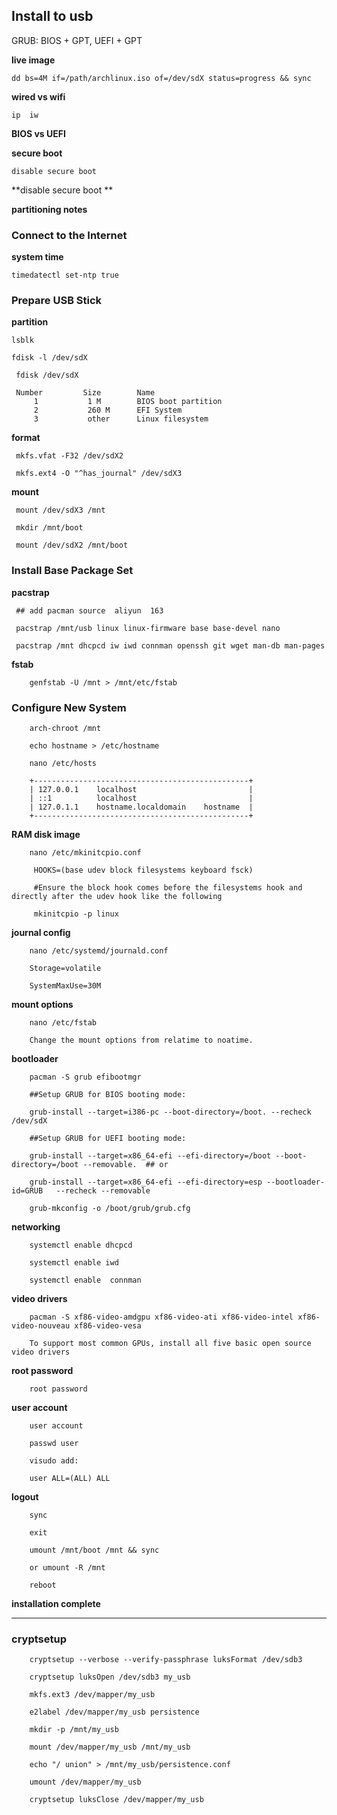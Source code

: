 ## Install to usb

GRUB:  BIOS + GPT,   UEFI + GPT

**live image**

    dd bs=4M if=/path/archlinux.iso of=/dev/sdX status=progress && sync
 
**wired vs wifi**

    ip  iw
 
 **BIOS vs UEFI**
 
 **secure boot**
 
    disable secure boot 
  
**disable secure boot **

**partitioning notes**

### Connect to the Internet

**system time**

    timedatectl set-ntp true


### Prepare USB Stick
  

**partition**

    lsblk
  
    fdisk -l /dev/sdX 
  
     fdisk /dev/sdX
  
     Number         Size        Name    
         1           1 M        BIOS boot partition 
         2           260 M      EFI System           
         3           other      Linux filesystem    

**format**

     mkfs.vfat -F32 /dev/sdX2  
  
     mkfs.ext4 -O "^has_journal" /dev/sdX3
  
**mount**

     mount /dev/sdX3 /mnt
  
     mkdir /mnt/boot
  
     mount /dev/sdX2 /mnt/boot
  
###  Install Base Package Set


**pacstrap**  

     ## add pacman source  aliyun  163
     
     pacstrap /mnt/usb linux linux-firmware base base-devel nano
     
     pacstrap /mnt dhcpcd iw iwd connman openssh git wget man-db man-pages
  
 **fstab**
  
        genfstab -U /mnt > /mnt/etc/fstab  
  
### Configure New System

        arch-chroot /mnt
        
        echo hostname > /etc/hostname 
        
        nano /etc/hosts
        
        +------------------------------------------------+
        | 127.0.0.1    localhost                         |
        | ::1          localhost                         |
        | 127.0.1.1    hostname.localdomain    hostname  |
        +------------------------------------------------+
        
**RAM disk image**

        nano /etc/mkinitcpio.conf 
        
         HOOKS=(base udev block filesystems keyboard fsck)
         
         #Ensure the block hook comes before the filesystems hook and directly after the udev hook like the following
         
         mkinitcpio -p linux
         
         
 **journal config**
 
        nano /etc/systemd/journald.conf 
        
        Storage=volatile 
        
        SystemMaxUse=30M 
        
  **mount options**
  
        nano /etc/fstab
        
        Change the mount options from relatime to noatime.
        
**bootloader**

        pacman -S grub efibootmgr 
        
        ##Setup GRUB for BIOS booting mode:
        
        grub-install --target=i386-pc --boot-directory=/boot. --recheck /dev/sdX
        
        ##Setup GRUB for UEFI booting mode:
        
        grub-install --target=x86_64-efi --efi-directory=/boot --boot-directory=/boot --removable.  ## or

        grub-install --target=x86_64-efi --efi-directory=esp --bootloader-id=GRUB   --recheck --removable
        
        grub-mkconfig -o /boot/grub/grub.cfg
        
**networking**

        systemctl enable dhcpcd
        
        systemctl enable iwd
        
        systemctl enable  connman
        
**video drivers**

        pacman -S xf86-video-amdgpu xf86-video-ati xf86-video-intel xf86-video-nouveau xf86-video-vesa
        
        To support most common GPUs, install all five basic open source video drivers
        
**root password**

        root password
      
**user account**
    
        user account
        
        passwd user
        
        visudo add:
        
        user ALL=(ALL) ALL
        
**logout**

        sync 
        
        exit 
        
        umount /mnt/boot /mnt && sync 
        
        or umount -R /mnt
        
        reboot
        
**installation complete**    

-----------------------

### cryptsetup

        cryptsetup --verbose --verify-passphrase luksFormat /dev/sdb3
        
        cryptsetup luksOpen /dev/sdb3 my_usb
        
        mkfs.ext3 /dev/mapper/my_usb
        
        e2label /dev/mapper/my_usb persistence
        
        mkdir -p /mnt/my_usb
        
        mount /dev/mapper/my_usb /mnt/my_usb
        
        echo "/ union" > /mnt/my_usb/persistence.conf
        
        umount /dev/mapper/my_usb

        cryptsetup luksClose /dev/mapper/my_usb
        
        


        
        


        
        

